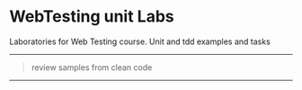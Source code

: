 # WebTesting unit Labs

Laboratories for Web Testing course. Unit and tdd examples and tasks

---

> review samples from clean code

---
